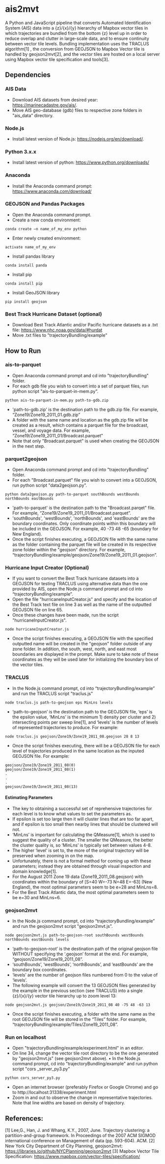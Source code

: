 # ais2mvt 
A Python and JavaScript pipeline that converts Automated Identification System (AIS) data into a {z}/{x}/{y} hierarchy of Mapbox vector tiles in which trajectories are bundled from the bottom {z} level up in order to reduce overlap and clutter in large-scale data, and to ensure continuity between vector tile levels.  Bundling implementation uses the TRACLUS algorithm[1] , the conversion from GEOJSON to Mapbox Vector tile is handled by geojson2mvt[2], and the vector tiles are hosted on a local server using Mapbox vector tile specification and tools[3].

## Dependencies 
### AIS Data
*	Download AIS datasets from desired year: https://marinecadastre.gov/ais/. 
* Move AIS geo-database (gdb) files to respective zone folders in "ais_data" directory.   

### Node.js
*	Install latest version of Node.js: https://nodejs.org/en/download/.

### Python 3.x.x
*	Install latest version of python: https://www.python.org/downloads/

### Anaconda 
*	Install the Anaconda command prompt: https://www.anaconda.com/download/

### GEOJSON and Pandas Packages
*	Open the Anaconda command prompt.
*	Create a new conda environment:
```
conda create –n name_of_my_env python 
```
*	Enter newly created environment:
```
activate name_of_my_env
```
*	Install pandas library
```
conda install panda
```
*	Install pip
```
conda install pip
```
*	Install GeoJSON library 
```
pip install geojson
```
### Best Track Hurricane Dataset (optional)
*	Download Best Track Atlantic and/or Pacific hurricane datasets as a .txt file: https://www.nhc.noaa.gov/data/#hurdat 
*	Move .txt files to "trajectoryBundling/example"


## How to Run
### ais-to-parquet
*	Open Anaconda command prompt and cd into "trajectoryBundling" folder. 
*	For each gdb file you wish to convert into a set of parquet files, run python script "ais-to-parquet-in-mem.py".
```
python ais-to-parquet-in-mem.py path-to-gdb.zip
```
* 'path-to-gdb.zip' is the destination path to the gdb.zip file. For example, “Zone19/Zone19_2011_01.gdb.zip” 
*	A folder with the same name and location as the gdb.zip file will be created as a result, which contains a parquet file for the broadcast, vessel, and voyage data. For example, “Zone19/Zone19_2011_01/Broadcast.parquet”
* Note that only "Broadcast.parquet" is used when creating the GEOJSON in the next step.

### parquet2geojson
*	Open Anaconda command prompt and cd into "trajectoryBundling" folder.
*	For each "Broadcast.parquet" file you wish to convert into a GEOJSON, run python script "data2geojson.py".
```
python data2geojson.py path-to-parquet southBounds westBounds northBounds eastBounds
```
* 'path-to-parquet' is the destination path to the "Broadcast.parqet" file. For example, “Zone19/Zone19_2011_01/Broadcast.parquet”. 
*	'southBounds', 'westBounds', 'northBounds', and 'eastBounds' are the boundary coordinates. Only coordinate points within this boundary will be included in the GEOJSON. For example, 40 -73 48 -65 (boundary for New England).
*	Once the script finishes executing, a GEOJSON file with the same name as the folder containing the parquet file will be created in its respective zone folder within the "geojson" directory. For example, “trajectoryBundling/example/geojson/Zone19/Zone19_2011_01.geojson”.

### Hurricane Input Creator (Optional)
* If you want to convert the Best Track hurricane datasets into a GEOJSON for testing TRACLUS using alternative data than the one provided by AIS, open the Node.js command prompt and cd into “trajectoryBundling/example”.
*	Open the file "hurricaneInputCreator.js" and specify and the location of the Best Track text file on line 3 as well as the name of the outputted GEOJSON file on line 65. 
*	Once these changes have been made, run the script "hurricaneInputCreator.js".
```
node hurricaneInputCreator.js 
```
*	Once the script finishes executing, a GEOJSON file with the specified outputted name will be created in the "geojson" folder outside of any zone folder. In addition, the south, west, north, and east most boundaries are displayed in the prompt. Make sure to take note of these coordinates as they will be used later for initializing the boundary box of the vector tiles.

### TRACLUS
*	In the Node.js command prompt, cd into “trajectoryBundling/example” and run the TRACLUS script "traclus.js"
```
node traclus.js path-to-geojson eps MinLns levels
```
*	‘path-to-geojson’ is the destination path to the GEOJSON file, ‘eps’ is the epsilon value, ‘MinLns’ is the minimum 1) density per cluster and 2) intersecting points per sweep line[1], and ‘levels’ is the number of levels of represented trajectories to produce. For example:
```
node traclus.js geojson/Zone19/Zone19_2011_08.geojson 28 8 13
```
*	Once the script finishes executing, there will be a GEOJSON file for each level of trajectories produced in the same location as the inputed GEOJSON file. For example:
```
geojson/Zone19/Zone19_2011_08(0)
geojson/Zone19/Zone19_2011_08(1)
.
.
.
geojson/Zone19/Zone19_2011_08(13)
```
#### Estimating Parameters
*	The key to obtaining a successful set of reprehensive trajectories for each level is to know what values to set the parameters as. 
*	If epsilon is set too large then it will cluster lines that are too far apart, and if epsilon is too small then nearby lines that should be clustered will not. 
*	‘MinLns’ is important for calculating the QMeasure[1], which is used to suggest the quality of a cluster. The smaller the QMeasure, the better the cluster quality is, so ‘MinLns’ is typically set between values 4-8.   
*	The higher ‘level’ is set to, the more of the original trajectory will be preserved when zooming in on the map. 
*	Unfortunately, there is not a formal method for coming up with these parameters; instead they are obtained through visual inspection and domain knowledge[1]. 
*	For the August 2011 Zone 19 data (Zone19_2011_08.geojson) with coordinates within the boundary of [S=40 W=-73 N=48 E=-63] (New England), the most optimal parameters seem to be e=28 and MinLns=8.
*	For the Best Track Atlantic data, the most optimal parameters seem to be e=30 and MinLns=6. 

### geojson2mvt
*	In the Node.js command prompt, cd into “trajectoryBundling/example” and run the geojson2mvt script "geojson2mvt.js".
```
node geojson2mvt.js path-to-geojson-root southBounds westBounds northBounds eastBounds levels
```
* ‘path-to-geojson-root’ is the destination path of the original geojson file WITHOUT specifying the ‘.geojson’ format at the end. For example, “geojson/Zone19/Zone19_2011_08”. 
*	‘southBounds’, ‘westBounds’, ‘northBounds’, and ‘eastBounds’ are the boundary box coordinates. 
*	‘levels’ are the number of geojson files numbered from 0 to the value of ‘levels’. 
*	The following example will convert the 13 GEOJSON files generated by the example in the previous section (see TRACLUS) into a single {z}/{x}/{y} vector tile hierarchy up to zoom level 13:
```
node geojson2mvt.js geojson/Zone19/Zone19_2011_08 40 -75 48 -63 13
```
*	Once the script finishes executing, a folder with the same name as the root GEOJSON file will be stored in the “Tiles” folder. For example, “trajectoryBundling/example/Tiles/Zone19_2011_08”.

### Run on localhost
*	Open "trajectoryBundling/example/experiment.html" in an editor. 
*	On line 34, change the vector tile root directory to be the one generated by "geojson2mvt.js" (see geojson2mvt above).
•	In the Node.js command prompt, cd into "trajectoryBundling/example" and run python script "cors _server_py3.py" 
```
python cors_server_py3.py
```
*	Open an internet browser (preferably Firefox or Google Chrome) and go to http://localhost:31338/experiment.html 
*	Zoom in and out to observe the change in representative trajectories. Note that line widths are based on density of trajectory. 


## References:
[1] Lee,G., Han, J. and Whang, K.Y., 2007, June. Trajectory clustering: a partition-and-group framework. In Proceedings of the 2007 ACM SIGMOD international conference on Management of data (pp. 593-604). ACM.
[2] New York City Department of City Planning, geojson2mvt: https://libraries.io/github/NYCPlanning/geojson2mvt 
[3] Mapbox Vector Tile Specification: https://www.mapbox.com/vector-tiles/specification/ 





